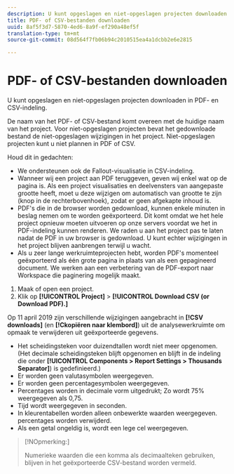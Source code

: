 ```yaml
---
description: U kunt opgeslagen en niet-opgeslagen projecten downloaden in PDF- en CSV-indeling.
title: PDF- of CSV-bestanden downloaden
uuid: 8af5f3d7-5870-4ed6-8a9f-ef290a48ef5f
translation-type: tm+mt
source-git-commit: 08d564f7fb06b94c2010515ea4a1dcbb2e6e2815

---
```



# PDF- of CSV-bestanden downloaden

U kunt opgeslagen en niet-opgeslagen projecten downloaden in PDF- en CSV-indeling.

De naam van het PDF- of CSV-bestand komt overeen met de huidige naam van het project. Voor niet-opgeslagen projecten bevat het gedownloade bestand de niet-opgeslagen wijzigingen in het project. Niet-opgeslagen projecten kunt u niet plannen in PDF of CSV.

Houd dit in gedachten:

* We ondersteunen ook de Fallout-visualisatie in CSV-indeling.
* Wanneer wij een project aan PDF teruggeven, geven wij enkel wat op de pagina is. Als een project visualisaties en deelvensters van aangepaste grootte heeft, moet u deze wijzigen om automatisch van grootte te zijn (knop in de rechterbovenhoek), zodat er geen afgekapte inhoud is.
* PDF&#39;s die in de browser worden gedownload, kunnen enkele minuten in beslag nemen om te worden geëxporteerd. Dit komt omdat we het hele project opnieuw moeten uitvoeren op onze servers voordat we het in PDF-indeling kunnen renderen. We raden u aan het project pas te laten nadat de PDF in uw browser is gedownload. U kunt echter wijzigingen in het project blijven aanbrengen terwijl u wacht.
* Als u zeer lange werkruimteprojecten hebt, worden PDF&#39;s momenteel geëxporteerd als één grote pagina in plaats van als een gepagineerd document. We werken aan een verbetering van de PDF-export naar Workspace die paginering mogelijk maakt.

1. Maak of open een project.
1. Klik op **[!UICONTROL Project]** > **[!UICONTROL Download CSV (or Download PDF).]**

Op 11 april 2019 zijn verschillende wijzigingen aangebracht in **[!CSV downloads]** (en **[!Ckopiëren naar klembord]**) uit de analysewerkruimte om opmaak te verwijderen uit geëxporteerde gegevens.
* Het scheidingsteken voor duizendtallen wordt niet meer opgenomen. (Het decimale scheidingsteken blijft opgenomen en blijft in de indeling die onder **[!UICONTROL Components > Report Settings > Thousands Separator]**) is gedefinieerd.)
* Er worden geen valutasymbolen weergegeven.
* Er worden geen percentagesymbolen weergegeven.
* Percentages worden in decimale vorm uitgedrukt; Zo wordt 75% weergegeven als 0,75.
* Tijd wordt weergegeven in seconden.
* In kleurentabellen worden alleen onbewerkte waarden weergegeven. percentages worden verwijderd.
* Als een getal ongeldig is, wordt een lege cel weergegeven.

>[!NOpmerking:]
>
> Numerieke waarden die een komma als decimaalteken gebruiken, blijven in het geëxporteerde CSV-bestand worden vermeld.
